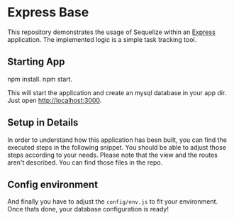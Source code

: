 # Express Base

This repository demonstrates the usage of Sequelize within an [Express](https://expressjs.com) application.
The implemented logic is a simple task tracking tool.

## Starting App

npm install.
npm start.

This will start the application and create an mysql database in your app dir.
Just open [http://localhost:3000](http://localhost:3000).

## Setup in Details

In order to understand how this application has been built, you can find the
executed steps in the following snippet. You should be able to adjust those
steps according to your needs. Please note that the view and the routes aren't
described. You can find those files in the repo.

## Config environment

And finally you have to adjust the `config/env.js` to fit your environment.
Once thats done, your database configuration is ready!
